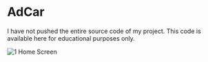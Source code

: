 # AdCar
 
 I have not pushed the entire source code of my project. 
 This code is available here for educational purposes only.
 
 ![1 Home Screen](https://user-images.githubusercontent.com/46266480/112363256-4e1aef00-8cfb-11eb-8dc6-0fc2c3a5f47a.png)

